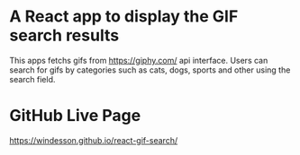 A React app to display the GIF search results
=============================================
This apps fetchs gifs from https://giphy.com/ api interface. 
Users can search for gifs by categories such as cats, dogs, sports and other using the search field.

GitHub Live Page
=============================
https://windesson.github.io/react-gif-search/
